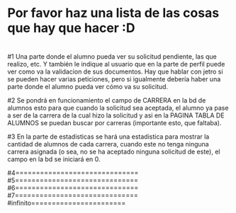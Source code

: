 

# Por favor haz una lista de las cosas que hay que hacer :D
#
#1 Una parte donde el alumno pueda ver su solicitud pendiente, las que realizo, etc. Y también le indique al usuario que en la parte de perfil puede ver como va la validacion de sus documentos. Hay que hablar con jetro si se pueden hacer varias peticiones, pero si igualmente debería haber una parte donde el alumno pueda ver cómo va su solicitud.

#2 Se pondrá en funcionamiento el campo de CARRERA en la bd de alumnos esto para que cuando la solicitud sea aceptada, el alumno ya pase a ser de la carrera de la cual hizo la solicitud y asi en la PAGINA TABLA DE ALUMNOS se puedan buscar por carreras (importante esto, que faltaba).

#3 En la parte de estadisticas se hará una estadistica para mostrar la cantidad de alumnos de cada carrera, cuando este no tenga ninguna carrera asignada (o sea, no se ha aceptado ninguna solicitud de este), el campo en la bd se iniciará en 0.

#4==============================
#5==============================
#6==============================
#7==============================
#infinito=======================
